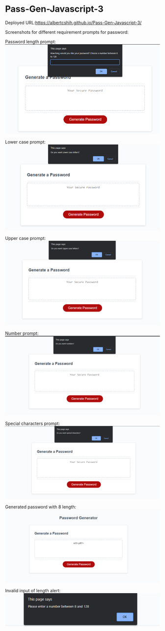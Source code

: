 # Pass-Gen-Javascript-3

Deployed URL:https://albertcshih.github.io/Pass-Gen-Javascript-3/

Screenshots for different requirement prompts for password:

Password length prompt:
![Generated password length](./images/password-length-prompt.PNG)

Lower case prompt:
![Password prompt for Lower case](./images/lower-case-prompt.PNG)

Upper case prompt:
![Upper case prompt](./images/upper-case-prompt.PNG)

Number prompt:
![Prompt for numeric](./images/number-prompt.PNG)

Special characters prompt:
![Special characters prompt](./images/special-character-prompt.PNG)

Generated password with 8 length:
![8 length password](./images/generated-password.PNG)

Invalid input of length alert:
![Invalid length](./images/Invalid-length.PNG)